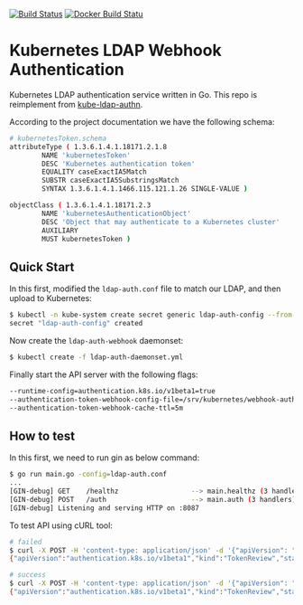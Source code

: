 [![Build Status](https://travis-ci.org/kairen/kube-ldap-webhook.svg?branch=master)](https://travis-ci.org/kairen/kube-ldap-webhook) [![Docker Build Statu](https://img.shields.io/docker/build/kairen/kube-ldap-webhook.svg)](https://hub.docker.com/r/kairen/kube-ldap-webhook/)
# Kubernetes LDAP Webhook Authentication
Kubernetes LDAP authentication service written in Go. This repo is reimplement from [kube-ldap-authn](https://github.com/torchbox/kube-ldap-authn).

According to the project documentation we have the following schema:
```sh
# kubernetesToken.schema
attributeType ( 1.3.6.1.4.1.18171.2.1.8
        NAME 'kubernetesToken'
        DESC 'Kubernetes authentication token'
        EQUALITY caseExactIA5Match
        SUBSTR caseExactIA5SubstringsMatch
        SYNTAX 1.3.6.1.4.1.1466.115.121.1.26 SINGLE-VALUE )

objectClass ( 1.3.6.1.4.1.18171.2.3
        NAME 'kubernetesAuthenticationObject'
        DESC 'Object that may authenticate to a Kubernetes cluster'
        AUXILIARY
        MUST kubernetesToken )
```

## Quick Start
In this first, modified the `ldap-auth.conf` file to match our LDAP, and then upload to Kubernetes:
```sh
$ kubectl -n kube-system create secret generic ldap-auth-config --from-file=./ldap-auth.conf
secret "ldap-auth-config" created
```

Now create the `ldap-auth-webhook` daemonset:
```sh
$ kubectl create -f ldap-auth-daemonset.yml
```

Finally start the API server with the following flags:
```sh
--runtime-config=authentication.k8s.io/v1beta1=true
--authentication-token-webhook-config-file=/srv/kubernetes/webhook-authn
--authentication-token-webhook-cache-ttl=5m
```

## How to test
In this first, we need to run gin as below command:
```sh
$ go run main.go -config=ldap-auth.conf
...
[GIN-debug] GET    /healthz                  --> main.healthz (3 handlers)
[GIN-debug] POST   /auth                     --> main.auth (3 handlers)
[GIN-debug] Listening and serving HTTP on :8087
```

To test API using cURL tool:
```sh
# failed
$ curl -X POST -H 'content-type: application/json' -d '{"apiVersion": "authentication.k8s.io/v1beta1", "kind": "TokenReview", "spec": {"token": "pSex7npm80w5Y293BNl80DeyvZL"}}' http://localhost:8087/auth
{"apiVersion":"authentication.k8s.io/v1beta1","kind":"TokenReview","status":{"authenticated":false}}

# success
$ curl -X POST -H 'content-type: application/json' -d '{"apiVersion": "authentication.k8s.io/v1beta1", "kind": "TokenReview", "spec": {"token": "pSex7npm80w5Y293BNl80DeyvZLy8Iz0"}}' http://localhost:8087/auth
{"apiVersion":"authentication.k8s.io/v1beta1","kind":"TokenReview","status":{"authenticated":true,"user":{"groups":["kubernetes","kubernetes-admin"],"uid":"user2","username":"user2"}}}
```
